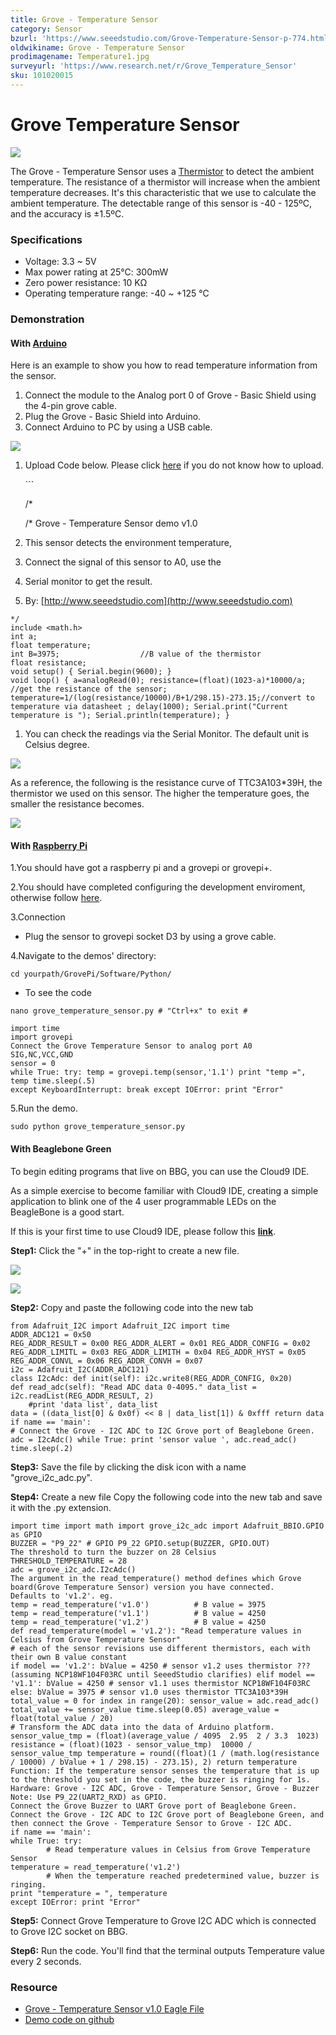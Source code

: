 ```yaml
---
title: Grove - Temperature Sensor
category: Sensor
bzurl: 'https://www.seeedstudio.com/Grove-Temperature-Sensor-p-774.html'
oldwikiname: Grove - Temperature Sensor
prodimagename: Temperature1.jpg
surveyurl: 'https://www.research.net/r/Grove_Temperature_Sensor'
sku: 101020015
---
```


# Grove Temperature Sensor

![](https://github.com/SeeedDocument/Grove-Temperature_Sensor/raw/master/img/Temperature1.jpg)

The Grove - Temperature Sensor uses a [Thermistor](http://www.legacydistribution.co.uk/downloads/NTC-thermistors/TTC03.pdf) to detect the ambient temperature. The resistance of a thermistor will increase when the ambient temperature decreases. It's this characteristic that we use to calculate the ambient temperature. The detectable range of this sensor is -40 - 125ºC, and the accuracy is ±1.5ºC.

### Specifications

* Voltage: 3.3 ~ 5V
* Max power rating at 25℃: 300mW
* Zero power resistance: 10 KΩ
* Operating temperature range: -40 ~ +125 ℃

### Demonstration

#### With [Arduino](/w/index.php?title=Arduino&amp;action=edit&amp;redlink=1)

Here is an example to show you how to read temperature information from the sensor.

1. Connect the module to the Analog port 0 of Grove - Basic Shield using the 4-pin grove cable.
2. Plug the Grove - Basic Shield into Arduino.
3. Connect Arduino to PC by using a USB cable.

![](https://github.com/SeeedDocument/Grove-Temperature_Sensor/raw/master/img/Tempreture_Sensor_Connector.jpg)

1. Upload Code below. Please click [here](/Upload_Code) if you do not know how to upload.

   \`\`\`

   /\*

   /\* Grove - Temperature Sensor demo v1.0

2. This sensor detects the environment temperature,
3. Connect the signal of this sensor to A0, use the
4. Serial monitor to get the result.
5. By: [http://www.seeedstudio.com](http://www.seeedstudio.com)

```text
*/
include <math.h>
int a;
float temperature;
int B=3975;                  //B value of the thermistor
float resistance;
void setup() { Serial.begin(9600); }
void loop() { a=analogRead(0); resistance=(float)(1023-a)*10000/a; //get the resistance of the sensor; temperature=1/(log(resistance/10000)/B+1/298.15)-273.15;//convert to temperature via datasheet ; delay(1000); Serial.print("Current temperature is "); Serial.println(temperature); }

```



1. You can check the readings via the Serial Monitor. The default unit is Celsius degree.

![](https://github.com/SeeedDocument/Grove-Temperature_Sensor/raw/master/img/Temperature_Sensor_Score.jpg)

As a reference, the following is the resistance curve of TTC3A103\*39H, the thermistor we used on this sensor. The higher the temperature goes, the smaller the resistance becomes.

![](https://github.com/SeeedDocument/Grove-Temperature_Sensor/raw/master/img/Twig-Temperature-Sensor-value.jpg)

#### With [Raspberry Pi](/GrovePiPlus)

1.You should have got a raspberry pi and a grovepi or grovepi+.

2.You should have completed configuring the development enviroment, otherwise follow [here](/GrovePiPlus#Introducing_the_GrovePi.2B).

3.Connection

* Plug the sensor to grovepi socket D3 by using a grove cable.

4.Navigate to the demos' directory:

```text
cd yourpath/GrovePi/Software/Python/
```

* To see the code

```text
nano grove_temperature_sensor.py # "Ctrl+x" to exit #
```

```text
import time
import grovepi
Connect the Grove Temperature Sensor to analog port A0
SIG,NC,VCC,GND
sensor = 0
while True: try: temp = grovepi.temp(sensor,'1.1') print "temp =", temp time.sleep(.5)
except KeyboardInterrupt: break except IOError: print "Error"
```

5.Run the demo.

```text
sudo python grove_temperature_sensor.py
```

#### With Beaglebone Green

To begin editing programs that live on BBG, you can use the Cloud9 IDE.

As a simple exercise to become familiar with Cloud9 IDE, creating a simple application to blink one of the 4 user programmable LEDs on the BeagleBone is a good start.

If this is your first time to use Cloud9 IDE, please follow this [**link**](/Beaglebone_green#Getting_Started).

**Step1:** Click the "+" in the top-right to create a new file.

![](https://github.com/SeeedDocument/Grove-Temperature_Sensor/raw/master/img/C9-create-tab.png)

![](https://github.com/SeeedDocument/Grove-Temperature_Sensor/raw/master/img/C9_newfile.jpg)

**Step2:** Copy and paste the following code into the new tab

```text
from Adafruit_I2C import Adafruit_I2C import time
ADDR_ADC121 = 0x50
REG_ADDR_RESULT = 0x00 REG_ADDR_ALERT = 0x01 REG_ADDR_CONFIG = 0x02 REG_ADDR_LIMITL = 0x03 REG_ADDR_LIMITH = 0x04 REG_ADDR_HYST = 0x05 REG_ADDR_CONVL = 0x06 REG_ADDR_CONVH = 0x07
i2c = Adafruit_I2C(ADDR_ADC121)
class I2cAdc: def init(self): i2c.write8(REG_ADDR_CONFIG, 0x20)
def read_adc(self): "Read ADC data 0-4095." data_list = i2c.readList(REG_ADDR_RESULT, 2)
    #print 'data list', data_list
data = ((data_list[0] & 0x0f) << 8 | data_list[1]) & 0xfff return data
if name == 'main':
# Connect the Grove - I2C ADC to I2C Grove port of Beaglebone Green.
adc = I2cAdc() while True: print 'sensor value ', adc.read_adc() time.sleep(.2)
```

**Step3:** Save the file by clicking the disk icon with a name "grove\_i2c\_adc.py".

**Step4:** Create a new file Copy the following code into the new tab and save it with the .py extension.

```text
import time import math import grove_i2c_adc import Adafruit_BBIO.GPIO as GPIO
BUZZER = "P9_22" # GPIO P9_22 GPIO.setup(BUZZER, GPIO.OUT)
The threshold to turn the buzzer on 28 Celsius
THRESHOLD_TEMPERATURE = 28
adc = grove_i2c_adc.I2cAdc()
The argument in the read_temperature() method defines which Grove board(Grove Temperature Sensor) version you have connected.
Defaults to 'v1.2'. eg.
temp = read_temperature('v1.0')          # B value = 3975
temp = read_temperature('v1.1')          # B value = 4250
temp = read_temperature('v1.2')          # B value = 4250
def read_temperature(model = 'v1.2'): "Read temperature values in Celsius from Grove Temperature Sensor"
# each of the sensor revisions use different thermistors, each with their own B value constant
if model == 'v1.2': bValue = 4250 # sensor v1.2 uses thermistor ??? (assuming NCP18WF104F03RC until SeeedStudio clarifies) elif model == 'v1.1': bValue = 4250 # sensor v1.1 uses thermistor NCP18WF104F03RC else: bValue = 3975 # sensor v1.0 uses thermistor TTC3A103*39H
total_value = 0 for index in range(20): sensor_value = adc.read_adc() total_value += sensor_value time.sleep(0.05) average_value = float(total_value / 20)
# Transform the ADC data into the data of Arduino platform.
sensor_value_tmp = (float)(average_value / 4095  2.95  2 / 3.3  1023) resistance = (float)(1023 - sensor_value_tmp)  10000 / sensor_value_tmp temperature = round((float)(1 / (math.log(resistance / 10000) / bValue + 1 / 298.15) - 273.15), 2) return temperature
Function: If the temperature sensor senses the temperature that is up to the threshold you set in the code, the buzzer is ringing for 1s.
Hardware: Grove - I2C ADC, Grove - Temperature Sensor, Grove - Buzzer
Note: Use P9_22(UART2_RXD) as GPIO.
Connect the Grove Buzzer to UART Grove port of Beaglebone Green.
Connect the Grove - I2C ADC to I2C Grove port of Beaglebone Green, and then connect the Grove - Temperature Sensor to Grove - I2C ADC.
if name == 'main':
while True: try:
        # Read temperature values in Celsius from Grove Temperature Sensor
temperature = read_temperature('v1.2')
        # When the temperature reached predetermined value, buzzer is ringing.
print "temperature = ", temperature
except IOError: print "Error"
```

**Step5:** Connect Grove Temperature to Grove I2C ADC which is connected to Grove I2C socket on BBG.

**Step6:** Run the code. You'll find that the terminal outputs Temperature value every 2 seconds.

### Resource

* [Grove - Temperature Sensor v1.0 Eagle File](https://github.com/SeeedDocument/Grove-Temperature_Sensor/raw/master/res/Grove-Temperature_Sensor-Analog-v1.0_Source_File.zip)
* [Demo code on github](https://github.com/Seeed-Studio/Grove_Temperature_Sensor)

